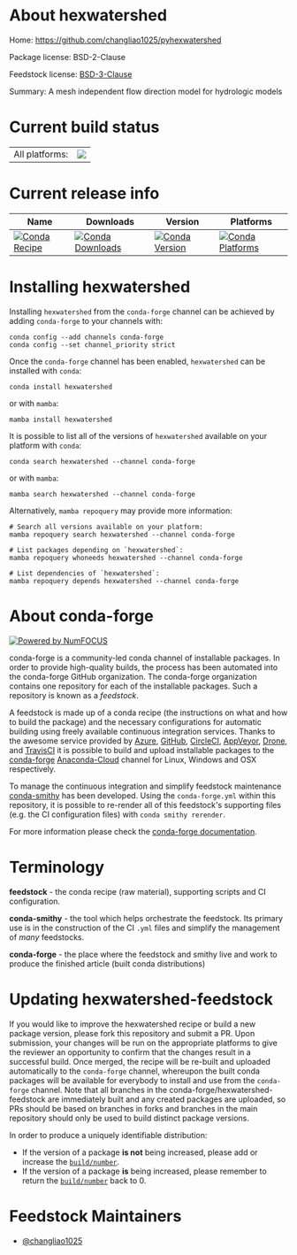 About hexwatershed
==================

Home: https://github.com/changliao1025/pyhexwatershed

Package license: BSD-2-Clause

Feedstock license: [BSD-3-Clause](https://github.com/conda-forge/hexwatershed-feedstock/blob/main/LICENSE.txt)

Summary: A mesh independent flow direction model for hydrologic models

Current build status
====================


<table><tr><td>All platforms:</td>
    <td>
      <a href="https://dev.azure.com/conda-forge/feedstock-builds/_build/latest?definitionId=16122&branchName=main">
        <img src="https://dev.azure.com/conda-forge/feedstock-builds/_apis/build/status/hexwatershed-feedstock?branchName=main">
      </a>
    </td>
  </tr>
</table>

Current release info
====================

| Name | Downloads | Version | Platforms |
| --- | --- | --- | --- |
| [![Conda Recipe](https://img.shields.io/badge/recipe-hexwatershed-green.svg)](https://anaconda.org/conda-forge/hexwatershed) | [![Conda Downloads](https://img.shields.io/conda/dn/conda-forge/hexwatershed.svg)](https://anaconda.org/conda-forge/hexwatershed) | [![Conda Version](https://img.shields.io/conda/vn/conda-forge/hexwatershed.svg)](https://anaconda.org/conda-forge/hexwatershed) | [![Conda Platforms](https://img.shields.io/conda/pn/conda-forge/hexwatershed.svg)](https://anaconda.org/conda-forge/hexwatershed) |

Installing hexwatershed
=======================

Installing `hexwatershed` from the `conda-forge` channel can be achieved by adding `conda-forge` to your channels with:

```
conda config --add channels conda-forge
conda config --set channel_priority strict
```

Once the `conda-forge` channel has been enabled, `hexwatershed` can be installed with `conda`:

```
conda install hexwatershed
```

or with `mamba`:

```
mamba install hexwatershed
```

It is possible to list all of the versions of `hexwatershed` available on your platform with `conda`:

```
conda search hexwatershed --channel conda-forge
```

or with `mamba`:

```
mamba search hexwatershed --channel conda-forge
```

Alternatively, `mamba repoquery` may provide more information:

```
# Search all versions available on your platform:
mamba repoquery search hexwatershed --channel conda-forge

# List packages depending on `hexwatershed`:
mamba repoquery whoneeds hexwatershed --channel conda-forge

# List dependencies of `hexwatershed`:
mamba repoquery depends hexwatershed --channel conda-forge
```


About conda-forge
=================

[![Powered by
NumFOCUS](https://img.shields.io/badge/powered%20by-NumFOCUS-orange.svg?style=flat&colorA=E1523D&colorB=007D8A)](https://numfocus.org)

conda-forge is a community-led conda channel of installable packages.
In order to provide high-quality builds, the process has been automated into the
conda-forge GitHub organization. The conda-forge organization contains one repository
for each of the installable packages. Such a repository is known as a *feedstock*.

A feedstock is made up of a conda recipe (the instructions on what and how to build
the package) and the necessary configurations for automatic building using freely
available continuous integration services. Thanks to the awesome service provided by
[Azure](https://azure.microsoft.com/en-us/services/devops/), [GitHub](https://github.com/),
[CircleCI](https://circleci.com/), [AppVeyor](https://www.appveyor.com/),
[Drone](https://cloud.drone.io/welcome), and [TravisCI](https://travis-ci.com/)
it is possible to build and upload installable packages to the
[conda-forge](https://anaconda.org/conda-forge) [Anaconda-Cloud](https://anaconda.org/)
channel for Linux, Windows and OSX respectively.

To manage the continuous integration and simplify feedstock maintenance
[conda-smithy](https://github.com/conda-forge/conda-smithy) has been developed.
Using the ``conda-forge.yml`` within this repository, it is possible to re-render all of
this feedstock's supporting files (e.g. the CI configuration files) with ``conda smithy rerender``.

For more information please check the [conda-forge documentation](https://conda-forge.org/docs/).

Terminology
===========

**feedstock** - the conda recipe (raw material), supporting scripts and CI configuration.

**conda-smithy** - the tool which helps orchestrate the feedstock.
                   Its primary use is in the construction of the CI ``.yml`` files
                   and simplify the management of *many* feedstocks.

**conda-forge** - the place where the feedstock and smithy live and work to
                  produce the finished article (built conda distributions)


Updating hexwatershed-feedstock
===============================

If you would like to improve the hexwatershed recipe or build a new
package version, please fork this repository and submit a PR. Upon submission,
your changes will be run on the appropriate platforms to give the reviewer an
opportunity to confirm that the changes result in a successful build. Once
merged, the recipe will be re-built and uploaded automatically to the
`conda-forge` channel, whereupon the built conda packages will be available for
everybody to install and use from the `conda-forge` channel.
Note that all branches in the conda-forge/hexwatershed-feedstock are
immediately built and any created packages are uploaded, so PRs should be based
on branches in forks and branches in the main repository should only be used to
build distinct package versions.

In order to produce a uniquely identifiable distribution:
 * If the version of a package **is not** being increased, please add or increase
   the [``build/number``](https://docs.conda.io/projects/conda-build/en/latest/resources/define-metadata.html#build-number-and-string).
 * If the version of a package **is** being increased, please remember to return
   the [``build/number``](https://docs.conda.io/projects/conda-build/en/latest/resources/define-metadata.html#build-number-and-string)
   back to 0.

Feedstock Maintainers
=====================

* [@changliao1025](https://github.com/changliao1025/)

